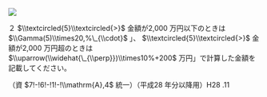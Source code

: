 ![](https://www.nta.go.jp/tmp/fcf7c316-e2a2-4d6b-9c0d-b78de4d6b66e/images/38e3bb90893a9727040b94320f672cc9c87f1b046a1d865955ee3f64b920d68e.jpg)

２ $\\textcircled{5}\\textcircled{>}$ 金額が2,000 万円以下のときは $\\Gamma(5)\\times20,%\_{\\cdot}$ 」、 $\\textcircled{5}\\textcircled{>}$ 金額が2,000 万円超のときは $\\uparrow(\\widehat{\_{\\perp}})\\times10%+200$ 万円」で計算した金額を記載してください。

（資 $7!-!6!-!1!-!\\mathrm{A},4$ 統一）（平成28 年分以降用）H28 .11